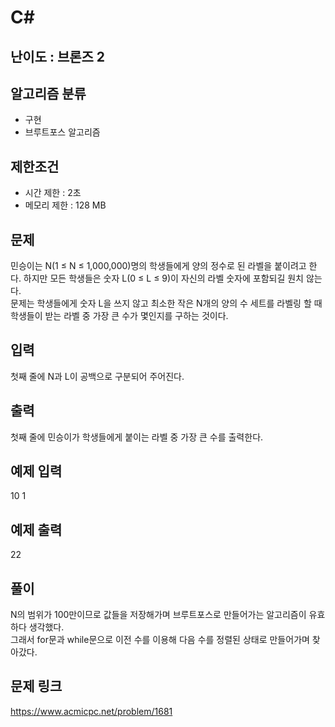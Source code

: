 # C#

## 난이도 : 브론즈 2

## 알고리즘 분류
  - 구현
  - 브루트포스 알고리즘

## 제한조건
  - 시간 제한 : 2초
  - 메모리 제한 : 128 MB

## 문제
민승이는 N(1 ≤ N ≤ 1,000,000)명의 학생들에게 양의 정수로 된 라벨을 붙이려고 한다. 하지만 모든 학생들은 숫자 L(0 ≤ L ≤ 9)이 자신의 라벨 숫자에 포함되길 원치 않는다.<br/>
문제는 학생들에게 숫자 L을 쓰지 않고 최소한 작은 N개의 양의 수 세트를 라벨링 할 때 학생들이 받는 라벨 중 가장 큰 수가 몇인지를 구하는 것이다.<br/>


## 입력
첫째 줄에 N과 L이 공백으로 구분되어 주어진다.<br/>


## 출력
첫째 줄에 민승이가 학생들에게 붙이는 라벨 중 가장 큰 수를 출력한다.<br/>


## 예제 입력
10 1<br/>


## 예제 출력
22<br/>


## 풀이
N의 범위가 100만이므로 값들을 저장해가며 브루트포스로 만들어가는 알고리즘이 유효하다 생각했다.<br/>
그래서 for문과 while문으로 이전 수를 이용해 다음 수를 정렬된 상태로 만들어가며 찾아갔다.<br/>


## 문제 링크
https://www.acmicpc.net/problem/1681